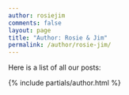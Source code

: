 ```yaml
---
author: rosiejim
comments: false
layout: page
title: "Author: Rosie & Jim"
permalink: /author/rosie-jim/
---
```


Here is a list of all our posts:

{% include partials/author.html %}